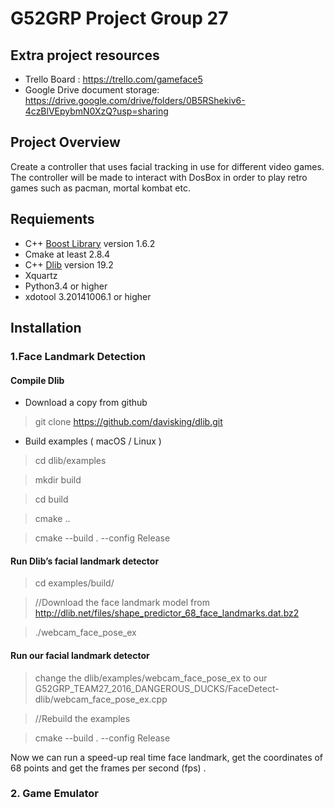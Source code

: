 # G52GRP Project Group 27

## Extra project resources
* Trello Board : https://trello.com/gameface5
* Google Drive document storage: https://drive.google.com/drive/folders/0B5RShekiv6-4czBlVEpybmN0XzQ?usp=sharing


## Project Overview  
Create a controller that uses facial tracking in use for different video games.
The controller will be made to interact with DosBox in order to play retro games such as pacman, mortal kombat etc.

## Requiements  

* C++ [Boost Library](https://sourceforge.net/projects/boost/files/boost/1.62.0/)  version 1.6.2     
* Cmake at least 2.8.4     
* C++ [Dlib](http://dlib.net/) version 19.2   
* Xquartz
* Python3.4 or higher
* xdotool 3.20141006.1 or higher

## Installation
### 1.Face Landmark Detection
#### Compile Dlib
* Download a copy from github

> git clone https://github.com/davisking/dlib.git

* Build examples ( macOS / Linux )

> cd dlib/examples

> mkdir build

> cd build

> cmake .. 

> cmake --build . --config Release

#### Run Dlib’s facial landmark detector
> cd examples/build/

> //Download the face landmark model  from http://dlib.net/files/shape_predictor_68_face_landmarks.dat.bz2

> ./webcam_face_pose_ex

#### Run our facial landmark detector
> change the dlib/examples/webcam_face_pose_ex  to our G52GRP_TEAM27_2016_DANGEROUS_DUCKS/FaceDetect-dlib/webcam_face_pose_ex.cpp

> //Rebuild the examples

> cmake --build . --config Release

Now we can run a speed-up real time face landmark, get the coordinates of 68 points and get the frames per second (fps) .

### 2. Game Emulator


